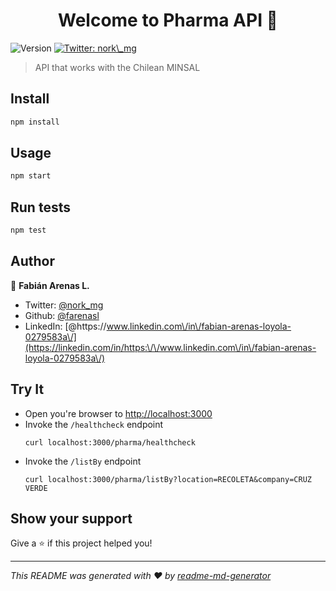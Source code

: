 <h1 align="center">Welcome to Pharma API 👋</h1>
<p>
  <img alt="Version" src="https://img.shields.io/badge/version-0.0.1-blue.svg?cacheSeconds=2592000" />
  <a href="https://twitter.com/nork\_mg" target="_blank">
    <img alt="Twitter: nork\_mg" src="https://img.shields.io/twitter/follow/nork\_mg.svg?style=social" />
  </a>
</p>

> API that works with the Chilean MINSAL

## Install

```sh
npm install
```

## Usage

```sh
npm start
```

## Run tests

```sh
npm test
```

## Author

👤 **Fabián Arenas L.**

* Twitter: [@nork\_mg](https://twitter.com/nork\_mg)
* Github: [@farenasl](https://github.com/farenasl)
* LinkedIn: [@https:\/\/www.linkedin.com\/in\/fabian-arenas-loyola-0279583a\/](https://linkedin.com/in/https:\/\/www.linkedin.com\/in\/fabian-arenas-loyola-0279583a\/)


## Try It
* Open you're browser to [http://localhost:3000](http://localhost:3000)
* Invoke the `/healthcheck` endpoint 
  ```shell
  curl localhost:3000/pharma/healthcheck
  ```
* Invoke the `/listBy` endpoint 
  ```shell
  curl localhost:3000/pharma/listBy?location=RECOLETA&company=CRUZ VERDE
  ```

## Show your support

Give a ⭐️ if this project helped you!

***
_This README was generated with ❤️ by [readme-md-generator](https://github.com/kefranabg/readme-md-generator)_
